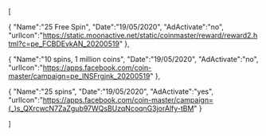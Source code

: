 [

   {
       "Name":"25 Free Spin",
       "Date":"19/05/2020",
       "AdActivate":"no",
       "urlIcon":"https://static.moonactive.net/static/coinmaster/reward/reward2.html?c=pe_FCBDEvkAN_20200519"
   },

   {
       "Name":"10 spins, 1 million coins",
       "Date":"19/05/2020",
       "AdActivate":"no",
       "urlIcon":"https://apps.facebook.com/coin-master/campaign=pe_INSFrgjnk_20200519"
   },
   
   {
       "Name":"25 spins",
       "Date":"19/05/2020",
       "AdActivate":"yes",
       "urlIcon":"https://apps.facebook.com/coin-master/campaign=(_)s_QXrcwcN7ZaZgub97WQsBUzqNcoqnG3jorAlfy-tBM"
   }
  
]

